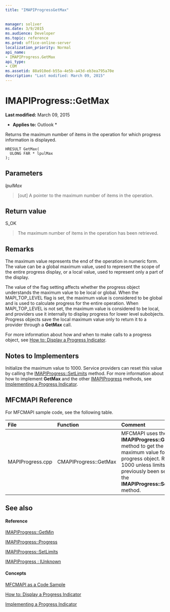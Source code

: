 ```yaml
---
title: "IMAPIProgressGetMax"
 
 
manager: soliver
ms.date: 3/9/2015
ms.audience: Developer
ms.topic: reference
ms.prod: office-online-server
localization_priority: Normal
api_name:
- IMAPIProgress.GetMax
api_type:
- COM
ms.assetid: 88a910ed-b55a-4e5b-a43d-eb3ea795a70e
description: "Last modified: March 09, 2015"
---
```


# IMAPIProgress::GetMax

 **Last modified:** March 09, 2015 
  
 * **Applies to:** Outlook * 
  
Returns the maximum number of items in the operation for which progress information is displayed.
  
```
HRESULT GetMax(
  ULONG FAR * lpulMax
);
```

## Parameters

 _lpulMax_
  
> [out] A pointer to the maximum number of items in the operation.
    
## Return value

S_OK 
  
> The maximum number of items in the operation has been retrieved.
    
## Remarks

The maximum value represents the end of the operation in numeric form. The value can be a global maximum value, used to represent the scope of the entire progress display, or a local value, used to represent only a part of the display. 
  
The value of the flag setting affects whether the progress object understands the maximum value to be local or global. When the MAPI_TOP_LEVEL flag is set, the maximum value is considered to be global and is used to calculate progress for the entire operation. When MAPI_TOP_LEVEL is not set, the maximum value is considered to be local, and providers use it internally to display progress for lower level subobjects. Progress objects save the local maximum value only to return it to a provider through a **GetMax** call. 
  
For more information about how and when to make calls to a progress object, see [How to: Display a Progress Indicator](how-to-display-a-progress-indicator.md).
  
## Notes to Implementers

Initialize the maximum value to 1000. Service providers can reset this value by calling the [IMAPIProgress::SetLimits](imapiprogress-setlimits.md) method. For more information about how to implement **GetMax** and the other [IMAPIProgress](imapiprogressiunknown.md) methods, see [Implementing a Progress Indicator](implementing-a-progress-indicator.md).
  
## MFCMAPI Reference

For MFCMAPI sample code, see the following table.
  
|**File**|**Function**|**Comment**|
|:-----|:-----|:-----|
|MAPIProgress.cpp  <br/> |CMAPIProgress::GetMax  <br/> |MFCMAPI uses the **IMAPIProgress::GetMax** method to get the maximum value for the progress object. Returns 1000 unless limits have previously been set with the **IMAPIProgress::SetLimits** method.  <br/> |
   
## See also

#### Reference

[IMAPIProgress::GetMin](imapiprogress-getmin.md)
  
[IMAPIProgress::Progress](imapiprogress-progress.md)
  
[IMAPIProgress::SetLimits](imapiprogress-setlimits.md)
  
[IMAPIProgress : IUnknown](imapiprogressiunknown.md)
#### Concepts

[MFCMAPI as a Code Sample](mfcmapi-as-a-code-sample.md)
  
[How to: Display a Progress Indicator](how-to-display-a-progress-indicator.md)
  
[Implementing a Progress Indicator](implementing-a-progress-indicator.md)

